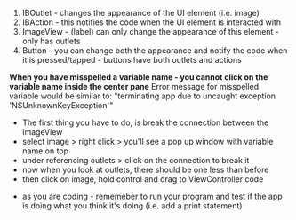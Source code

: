 <!-- Terms -->

1. IBOutlet - changes the appearance of the UI element (i.e. image)
2. IBAction - this notifies the code when the UI element is interacted with 
3. ImageView - (label) can only change the appearance of this element - only has outlets
4. Button - you can change both the appearance and notify the code when it is pressed/tapped - buttons have both outlets and actions

<!-- Most Common Errors with IBAction and IBOutlet --> 

**When you have misspelled a variable name - you cannot click on the variable name inside the center pane** 
 Error message for misspelled variable would be similar to: "terminating app due to uncaught exception 'NSUnknownKeyException'" 
 
 - The first thing you have to do, is break the connection between the imageView 
  - select image > right click > you'll see a pop up window with variable name on top
  - under referencing outlets > click on the connection to break it
  - now when you look at outlets, there should be one less than before 
  - then click on image, hold control and drag to ViewController code 
  
  <!-- Test Your Code -->
  
  - as you are coding - rememeber to run your program and test if the app is doing what you think it's doing
  (i.e. add a print statement)